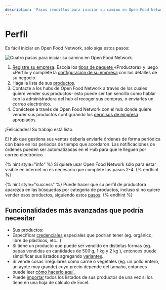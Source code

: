 ```yaml
---
description: 'Pasos sencillos para iniciar su camino en Open Food Network como un PERFIL,'
---
```


# Perfil

Es fácil iniciar en Open Food Network, sólo siga estos pasos:

![Cuatro pasos para iniciar su camino en Open Food Network.](../.gitbook/assets/quick-set-up-in-5-steps-profile.png)

1. [Registre su empresa](../basic-features/register-and-create-your-profile.md).  Escoja los [tipos de paquete ](../basic-features/enterprise-profile/package-types.md)«Productora» y luego «Perfil» y complete la [configuración de su empresa](../basic-features/enterprise-profile/enterprise-settings.md) con los detalles de su negocio.
2. Haga la lista de sus [productos](../basic-features/products-1/products.md).
3. Contacte a los hubs de Open Food Network a través de los cuales quiere vender sus productos- esto puede ser tan sencillo como hablar con la administradora del hub al recoger sus compras, o enviarles un correo electrónico.
4. Conéctese a través de Open Food Network con el hub donde quiere vender sus productos configurando los [permisos de empresa](../basic-features/enterprise-profile/enterprise-to-enterprise-permissions-e2es.md) apropiados.

¡Felicidades! Su trabajo está listo.

El hub que gestiona sus ventas debería enviarle órdenes de forma periódica con base en los periodos de tiempo que acordaron. Las notificaciones de órdenes pueden ser automatizadas en el Hub para que le lleguen por correo electrónico

{% hint style="info" %}
Si quiere usar Open Food Network sólo para estar visible en internet no es necesario que complete los pasos 2-4.
{% endhint %}

{% hint style="success" %}
Puede hacer que su perfil de productora aparezca en las búsquedas por categoría de productos, incluso si no quiere vender esos productos, siguiendo estos [pasos](../basic-features/enterprise-profile/making-a-producer-profile-searchable-by-product-category.md).
{% endhint %}

## Funcionalidades más avanzadas que podría necesitar

* Sus productos:
* Especificar [credenciales](../basic-features/products-1/product-properties.md) especiales que podrían tener \(eg. orgánico, libre de plásticos, etc...\)
* Si tiene un producto que puede ser vendido en distintas formas \(eg. papas vendidas en cantidades de 500 g, 1 kg y 2 kg \), entonces puede simplificar sus listados agregando [variantes](../basic-features/products-1/product-variants.md).
* Si vende cosas irregulares como carne o vegetales \(eg. un pollo entero, un ayote muy grande\) cuyo precio depende del tamaño, entonces puede leer [cómo hacerlo aquí.](../basic-features/products-1/pricing-irregular-items-kg.md)
* Puede [importar](../basic-features/products-1/product-and-inventory-import.md#1-import-new-products) todos los listados de sus productos de una vez si los tiene en una hoja de cálculo de Excel.

